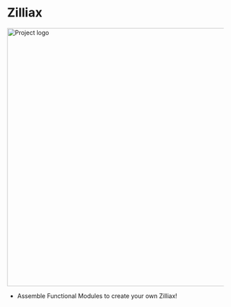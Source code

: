 # Zilliax
<img width=600px src="assets/github2.png" alt="Project logo">

- Assemble Functional Modules to create your own Zilliax!